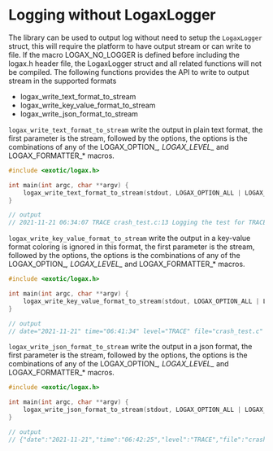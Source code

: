 
# Logging without LogaxLogger

The library can be used to output log without need to setup the `LogaxLogger` struct, this will require the platform to have output stream or can write to file. If the macro LOGAX_NO_LOGGER is defined before including the logax.h header file, the LogaxLogger struct and all related functions will not be compiled. The following functions provides the API to write to output stream in the supported formats

- logax_write_text_format_to_stream
- logax_write_key_value_format_to_stream
- logax_write_json_format_to_stream

`logax_write_text_format_to_stream` write the output in plain text format, the first parameter is the stream, followed by the options, the options is the combinations of any of the LOGAX_OPTION_*, LOGAX_LEVEL_* and LOGAX_FORMATTER_* macros.

```c
#include <exotic/logax.h>

int main(int argc, char **argv) {
	logax_write_text_format_to_stream(stdout, LOGAX_OPTION_ALL | LOGAX_LEVEL_TRACE, "%s", "Enemy approaching from X=108,Y=877");
}

// output
// 2021-11-21 06:34:07 TRACE crash_test.c:13 Logging the test for TRACE
```

`logax_write_key_value_format_to_stream` write the output in a key-value format coloring is ignored in this format, the first parameter is the stream, followed by the options, the options is the combinations of any of the LOGAX_OPTION_*, LOGAX_LEVEL_* and LOGAX_FORMATTER_* macros.

```c
#include <exotic/logax.h>

int main(int argc, char **argv) {
	logax_write_key_value_format_to_stream(stdout, LOGAX_OPTION_ALL | LOGAX_LEVEL_TRACE, "%s", "Enemy approaching from X=108,Y=877");
}

// output
// date="2021-11-21" time="06:41:34" level="TRACE" file="crash_test.c" line_number=8 function="main" message="This is a trace output"
```

`logax_write_json_format_to_stream` write the output in a json format, the first parameter is the stream, followed by the options, the options is the combinations of any of the LOGAX_OPTION_*, LOGAX_LEVEL_* and LOGAX_FORMATTER_* macros.

```c
#include <exotic/logax.h>

int main(int argc, char **argv) {
	logax_write_json_format_to_stream(stdout, LOGAX_OPTION_ALL | LOGAX_LEVEL_TRACE, "%s", "Enemy approaching from X=108,Y=877");
}

// output
// {"date":"2021-11-21","time":"06:42:25","level":"TRACE","file":"crash_test.c","line_number":8,"function":"main","message":"This is a trace output"},
```

